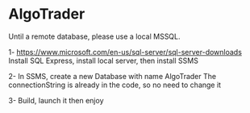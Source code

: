 # AlgoTrader

Until a remote database, please use a local MSSQL. 

1- https://www.microsoft.com/en-us/sql-server/sql-server-downloads
Install SQL Express, install local server, then install SSMS

2- In SSMS, create a new Database with name AlgoTrader
The connectionString is already in the code, so no need to change it  

3- Build, launch it then enjoy
